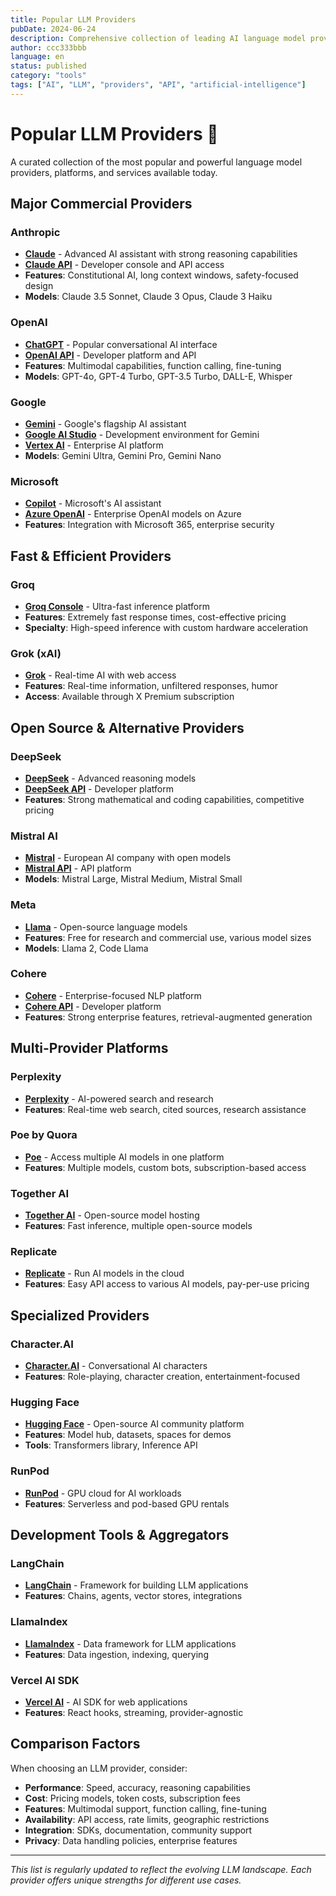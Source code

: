 ```yaml
---
title: Popular LLM Providers
pubDate: 2024-06-24
description: Comprehensive collection of leading AI language model providers and platforms
author: ccc333bbb
language: en
status: published
category: "tools"
tags: ["AI", "LLM", "providers", "API", "artificial-intelligence"]
---
```


# Popular LLM Providers 🤖

A curated collection of the most popular and powerful language model providers, platforms, and services available today.

## Major Commercial Providers

### Anthropic
- **[Claude](https://claude.ai/)** - Advanced AI assistant with strong reasoning capabilities
- **[Claude API](https://console.anthropic.com/)** - Developer console and API access
- **Features**: Constitutional AI, long context windows, safety-focused design
- **Models**: Claude 3.5 Sonnet, Claude 3 Opus, Claude 3 Haiku

### OpenAI
- **[ChatGPT](https://chat.openai.com/)** - Popular conversational AI interface
- **[OpenAI API](https://platform.openai.com/)** - Developer platform and API
- **Features**: Multimodal capabilities, function calling, fine-tuning
- **Models**: GPT-4o, GPT-4 Turbo, GPT-3.5 Turbo, DALL-E, Whisper

### Google
- **[Gemini](https://gemini.google.com/)** - Google's flagship AI assistant
- **[Google AI Studio](https://makersuite.google.com/)** - Development environment for Gemini
- **[Vertex AI](https://cloud.google.com/vertex-ai)** - Enterprise AI platform
- **Models**: Gemini Ultra, Gemini Pro, Gemini Nano

### Microsoft
- **[Copilot](https://copilot.microsoft.com/)** - Microsoft's AI assistant
- **[Azure OpenAI](https://azure.microsoft.com/en-us/products/ai-services/openai-service)** - Enterprise OpenAI models on Azure
- **Features**: Integration with Microsoft 365, enterprise security

## Fast & Efficient Providers

### Groq
- **[Groq Console](https://console.groq.com/)** - Ultra-fast inference platform
- **Features**: Extremely fast response times, cost-effective pricing
- **Specialty**: High-speed inference with custom hardware acceleration

### Grok (xAI)
- **[Grok](https://grok.x.ai/)** - Real-time AI with web access
- **Features**: Real-time information, unfiltered responses, humor
- **Access**: Available through X Premium subscription

## Open Source & Alternative Providers

### DeepSeek
- **[DeepSeek](https://www.deepseek.com/)** - Advanced reasoning models
- **[DeepSeek API](https://platform.deepseek.com/)** - Developer platform
- **Features**: Strong mathematical and coding capabilities, competitive pricing

### Mistral AI
- **[Mistral](https://mistral.ai/)** - European AI company with open models
- **[Mistral API](https://console.mistral.ai/)** - API platform
- **Models**: Mistral Large, Mistral Medium, Mistral Small

### Meta
- **[Llama](https://llama.meta.com/)** - Open-source language models
- **Features**: Free for research and commercial use, various model sizes
- **Models**: Llama 2, Code Llama

### Cohere
- **[Cohere](https://cohere.com/)** - Enterprise-focused NLP platform
- **[Cohere API](https://dashboard.cohere.com/)** - Developer platform
- **Features**: Strong enterprise features, retrieval-augmented generation

## Multi-Provider Platforms

### Perplexity
- **[Perplexity](https://www.perplexity.ai/)** - AI-powered search and research
- **Features**: Real-time web search, cited sources, research assistance

### Poe by Quora
- **[Poe](https://poe.com/)** - Access multiple AI models in one platform
- **Features**: Multiple models, custom bots, subscription-based access

### Together AI
- **[Together AI](https://www.together.ai/)** - Open-source model hosting
- **Features**: Fast inference, multiple open-source models

### Replicate
- **[Replicate](https://replicate.com/)** - Run AI models in the cloud
- **Features**: Easy API access to various AI models, pay-per-use pricing

## Specialized Providers

### Character.AI
- **[Character.AI](https://character.ai/)** - Conversational AI characters
- **Features**: Role-playing, character creation, entertainment-focused

### Hugging Face
- **[Hugging Face](https://huggingface.co/)** - Open-source AI community platform
- **Features**: Model hub, datasets, spaces for demos
- **Tools**: Transformers library, Inference API

### RunPod
- **[RunPod](https://www.runpod.io/)** - GPU cloud for AI workloads
- **Features**: Serverless and pod-based GPU rentals

## Development Tools & Aggregators

### LangChain
- **[LangChain](https://langchain.com/)** - Framework for building LLM applications
- **Features**: Chains, agents, vector stores, integrations

### LlamaIndex
- **[LlamaIndex](https://www.llamaindex.ai/)** - Data framework for LLM applications
- **Features**: Data ingestion, indexing, querying

### Vercel AI SDK
- **[Vercel AI](https://sdk.vercel.ai/)** - AI SDK for web applications
- **Features**: React hooks, streaming, provider-agnostic

## Comparison Factors

When choosing an LLM provider, consider:

- **Performance**: Speed, accuracy, reasoning capabilities
- **Cost**: Pricing models, token costs, subscription fees
- **Features**: Multimodal support, function calling, fine-tuning
- **Availability**: API access, rate limits, geographic restrictions
- **Integration**: SDKs, documentation, community support
- **Privacy**: Data handling policies, enterprise features

---

*This list is regularly updated to reflect the evolving LLM landscape. Each provider offers unique strengths for different use cases.*